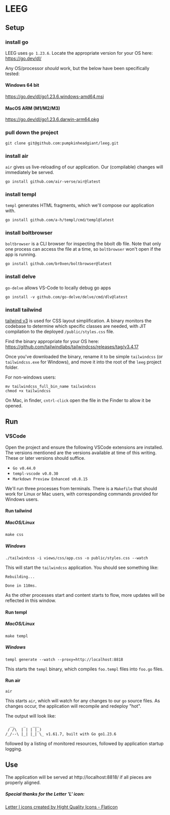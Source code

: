 # LEEG
## Setup
### install go
LEEG uses `go 1.23.6`. Locate the appropriate version for your OS here: https://go.dev/dl/ 

Any OS/processor _should_ work, but the below have been specifically tested:
#### Windows 64 bit
https://go.dev/dl/go1.23.6.windows-amd64.msi
#### MacOS ARM (M1/M2/M3)
https://go.dev/dl/go1.23.6.darwin-arm64.pkg

### pull down the project
`git clone git@github.com:pumpkinheadgiant/leeg.git`


### install air
`air` gives us live-reloading of our application. Our (compilable) changes will immediately be served.

`go install github.com/air-verse/air@latest`

### install templ
`templ` generates HTML fragments, which we'll compose our application with.

`go install github.com/a-h/templ/cmd/templ@latest`

### install boltbrowser
`boltbrowser` is a CLI browser for inspecting the bbolt db file. Note that only one process can access the file at a time, so `boltbrowser` won't open if the app is running.

`go install github.com/br0xen/boltbrowser@latest`

### install delve
`go-delve` allows VS-Code to locally debug go apps

`go install -v github.com/go-delve/delve/cmd/dlv@latest`

### install tailwind
[tailwind v3](https://v3.tailwindcss.com/) is used for CSS layout simplification. A binary monitors the codebase to determine which specific classes are needed, with JIT compilation to the deployed `/public/styles.css` file.

Find the binary appropriate for your OS here: https://github.com/tailwindlabs/tailwindcss/releases/tag/v3.4.17

Once you've downloaded the binary, rename it to be simple `tailwindcss` (or `tailwindcss.exe` for Windows), and move it into the root of the `leeg` project folder.

For non-windows users:
```shell
mv tailwindcss_full_bin_name tailwindcss
chmod +x tailwindcss
``` 

On Mac, in finder, `cntrl-click` open the file in the Finder to allow it be opened. 

## Run
### VSCode
Open the project and ensure the following VSCode extensions are installed. The versions mentioned are the versions available at time of this writing. These or later versions should suffice.
- `Go v0.44.0`
- `templ-vscode v0.0.30`
- `Markdown Preview Enhanced v0.8.15`

We'll run three processes from terminals. There is a `Makefile` that should work for Linux or Mac users, with corresponding commands provided for Windows users.

#### Run tailwind
##### MacOS/Linux
`make css`

##### Windows
`./tailwindcss -i views/css/app.css -o public/styles.css --watch`

This will start the `tailwindcss` application. You should see something like:
```
Rebuilding...

Done in 110ms.
```
As the other processes start and content starts to flow, more updates will be reflected in this window.
#### Run templ
##### MacOS/Linux
`make templ`

##### Windows
`templ generate --watch --proxy=http://localhost:8818`

This starts the `templ` binary, which compiles `foo.templ` files into `foo.go` files.

#### Run air
`air`   

This starts `air`, which will watch for any changes to our `go` source files. As changes occur, the application will recompile and redeploy "hot".

The output will look like:   
```
  __    _   ___  
 / /\  | | | |_) 
/_/--\ |_| |_| \_ v1.61.7, built with Go go1.23.6
```
followed by a listing of monitored resources, followed by application startup logging.

## Use
The application will be served at http://localhost:8818/ if all pieces are properly aligned.
     
##### Special thanks for the Letter 'L' icon:
<a href="https://www.flaticon.com/free-icons/letter-l" title="letter l icons">Letter l icons created by Hight Quality Icons - Flaticon</a>